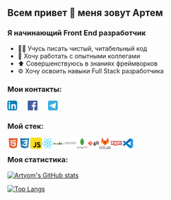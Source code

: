 ## Всем привет 👋 меня зовут Артем

### Я начинающий Front End разработчик
- 👨‍💻 Учусь писать чистый, читабельный код
- 🤝 Хочу работать с опытными коллегами
- ⬆️ Совершенствуюсь в знаниях фреймворков
- ⚙️ Хочу освоить навыки Full Stack разработчика

### Мои контакты:

[<img aling="left" style="padding-right: 20px" alt="linkedin" target="_blank" width="22px" src="./icons/iconfinder-linkedin.svg" />][linkedin]
[<img aling="left" style="padding-right: 20px" alt="facebook" target="_blank" width="22px" src="./icons/Facebook_icon.svg" />][facebook]
[<img aling="left" style="padding-right: 20px" alt="telegram" target="_blank" width="22px" src="./icons/telegram_icon_130816.svg" />][telegram]
<br />

### Мой стек:

<img align="left" alt="html" width="26px" src="./icons/file_type_html_icon_130541.svg" />
<img align="left" alt="css" width="26px" src="./icons/file_type_css_icon_130661.svg" />
<img align="left" alt="js" width="26px" src="./icons/javascript_icon_130900.svg" />
<img align="left" alt="react" width="26px" src="./icons/react_original_logo_icon_146374.svg" />
<img align="left" alt="node" width="26px" src="./icons/nodejs_original_wordmark_logo_icon_146412.svg" />
<img align="left" alt="express" width="26px" src="./icons/express_original_wordmark_logo_icon_146528.svg" />
<img align="left" alt="mongo" width="26px" src="./icons/mongodb_original_wordmark_logo_icon_146425.svg" />
<img align="left" alt="git" width="26px" src="./icons/git_original_wordmark_logo_icon_146510.svg" />
<img align="left" alt="gitlab" width="26px" src="./icons/gitlab_original_wordmark_logo_icon_146504.svg" />
<img align="left" alt="npm" width="26px" src="./icons/npm_original_wordmark_logo_icon_146402.svg" />
<img align="left" alt="vscode" width="26px" src="./icons/file_type_vscode_icon_130084.svg" />
<br />

### Моя статистика:

[![Artyom's GitHub stats](https://github-readme-stats.vercel.app/api?username=artknz&count_private=true&show_icons=true)](https://github.com/anuraghazra/github-readme-stats)

[![Top Langs](https://github-readme-stats.vercel.app/api/top-langs/?username=artknz&layout=compact)](https://github.com/anuraghazra/github-readme-stats)

[linkedin]: https://www.linkedin.com/in/artyomknyazev
[facebook]: https://www.facebook.com/artyom.knz
[telegram]: https://t.me/a_knyazev
